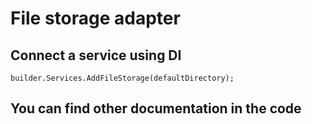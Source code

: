 ﻿# File storage adapter

## Connect a service using DI 
```
builder.Services.AddFileStorage(defaultDirectory);
```

## You can find other documentation in the code